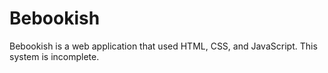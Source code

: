 # Bebookish
Bebookish is a web application that used HTML, CSS, and JavaScript. This system is incomplete.
